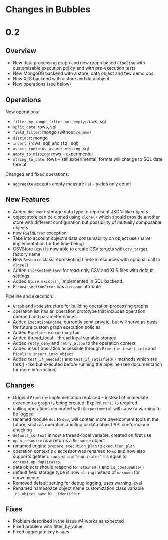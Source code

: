 Changes in Bubbles
==================

0.2
===

Overview
--------

* New data processing graph and new graph based `Pipeline` with customizable
  execution policy and with pre-execution tests
* New MongoDB backend with a store, data object and few demo ops
* New XLS backend with a store and data object
* New operations (see below)

Operations
----------

New operations:

* `filter_by_range`, `filter_not_empty`: rows, sql
* `split_date`: rows, sql
* `field_filter`: mongo (without `rename`)
* `distinct`: mongo
* `insert`: (rows, sql) and (sql, sql)
* `assert_contains`, `assert_missing`: sql
* `empty_to_missing`: rows – experimental
* `string_to_date`: rows – still experimental, format will change to SQL date
  format

Changed and fixed operations:

* `aggregate` accepts empty measure list – yields only count

New Features
------------

* Added `document` storage data type to represent JSON-like objects
* object store can be cloned using `clone()` which should provide another
  store with different configuration but possibility of mutually composable
  objects
* new `FieldError` exception
* Take into account object's data consumability on object use (naive
  implementation for the time being)
* CSVStore (`csv`) is now able to create CSV targets with `csv_target` factory
  name
* New `Resource` class representing file-like resources with optional call to
  `close()`
* Added `FileSystemStore` for read-only CSV and XLS files with default
  settings.
* Added `Store.exists()`, implemented in SQL backend.
* `ProbeAssertionError` has a `reason` attribute

Pipeline and execution:

* `Graph` and `Node` structure for building operation processing graphs
* operation list has an operation prototype that includes operation operand
  and parameter names
* Added `ExecutionEngine`, currently semi-private, but will serve as basis for
  future custom graph execution policies
* Added `Pipeline.execution_plan`
* Added thread_local - thread local variable storage
* Added `retry_deny` and `retry_allow` to the operation context
* Added insert operation accessible through `Pipeline.insert_into` and
  `Pipeline.insert_into_object`
* Added `test_if_needed()` and `test_if_satisfied()` methods which are fork()
  -like but executed before running the pipeline (see documentation for more
  information)


Changes
-------

* Original `Pipeline` implementation replaced – instead of immediate execution
  a graph is being created. Explicit `run()` is required.
* calling operations decorated with `@experimental` will cause a warning to be
  logged
* renamed module `doc` to `dev`, will contain more development tools in the
  future, such as operation auditing or data object API conformance checking
* `default_context` is now a thread-local variable, created on first use
* `open_resource` now returns a `Resource` object
* renamed engine `prepare_execution_plan` to `execution_plan`
* operation context's `o` accessor was renamed to `op` and now also supports
  getitem: `context.op["duplicates"]` is equal to `context.op.duplicates`.
* data objects should respond to `retained()` and `is_consumable()`
* default field storage type is now `string` instead of `unknown` for
  convenience.
* Removed default setting for debug logging, uses warning level
* Renamed namespace object name customization class variable `_ns_object_name`
  to `__identifier__`

Fixes
-----

* Problem described in the Issue #4 works as expected
* Fixed problem with filter_by_value
* Fixed aggregate key issues

